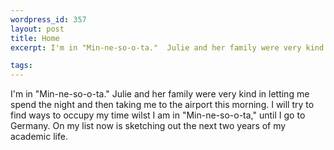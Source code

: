 ```yaml
--- 
wordpress_id: 357
layout: post
title: Home
excerpt: I'm in "Min-ne-so-o-ta."  Julie and her family were very kind in letting me spend the night and then taking me to the airport this morning.  I will try to find ways to occupy my time wilst I am in "Min-ne-so-o-ta," until I go to Germany.  On my list now is sketching out the next two years of my academic life.

tags: 
---
```


I'm in "Min-ne-so-o-ta."  Julie and her family were very kind in letting me spend the night and then taking me to the airport this morning.  I will try to find ways to occupy my time wilst I am in "Min-ne-so-o-ta," until I go to Germany.  On my list now is sketching out the next two years of my academic life.
